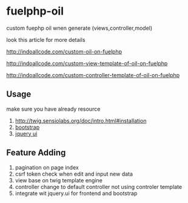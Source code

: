 fuelphp-oil
===========

custom fuephp oil wnen generate (views,controller,model)

look this article for more details

<a href="http://indoallcode.com/custom-oil-on-fuelphp">http://indoallcode.com/custom-oil-on-fuelphp</a>

<a href="http://indoallcode.com/custom-view-template-of-oil-on-fuelphp">http://indoallcode.com/custom-view-template-of-oil-on-fuelphp</a>

<a href="http://indoallcode.com/custom-controller-template-of-oil-on-fuelphp">http://indoallcode.com/custom-controller-template-of-oil-on-fuelphp</a>

Usage
-------
make sure you have already resource 
<ol>
<li><a href="twig lib">http://twig.sensiolabs.org/doc/intro.html#installation</a></li>
<li> <a href="http://twitter.github.com/bootstrap/index.html">bootstrap</a> </li>
<li> <a href="http://jqueryui.com/">jquery ui </a></li>
</ol>


Feature Adding
--------------
<ol>
<li>pagination on page index</li>
<li>csrf token check when edit and input new data</li>
<li>view base on twig template engine</li>
<li>controller change to default controller not using controler template</li>
<li>integrate wit jquery.ui for frontend and bootstrap</li>
</ol>

